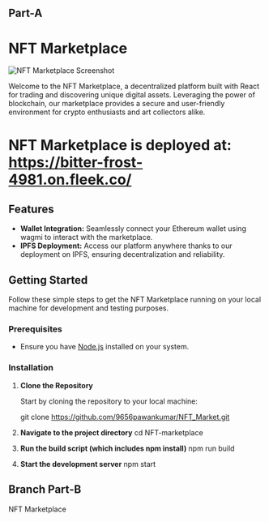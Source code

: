 
## Part-A
# NFT Marketplace

![NFT Marketplace Screenshot](screenshot.png "NFT Marketplace Interface")


Welcome to the NFT Marketplace, a decentralized platform built with React for trading and discovering unique digital assets. Leveraging the power of blockchain, our marketplace provides a secure and user-friendly environment for crypto enthusiasts and art collectors alike.

# NFT Marketplace is deployed at: https://bitter-frost-4981.on.fleek.co/

## Features

- **Wallet Integration:** Seamlessly connect your Ethereum wallet using wagmi to interact with the marketplace.
- **IPFS Deployment:** Access our platform anywhere thanks to our deployment on IPFS, ensuring decentralization and reliability.

## Getting Started

Follow these simple steps to get the NFT Marketplace running on your local machine for development and testing purposes.

### Prerequisites

- Ensure you have [Node.js](https://nodejs.org/) installed on your system.

### Installation

1. **Clone the Repository**

   Start by cloning the repository to your local machine:

   
   git clone https://github.com/9656pawankumar/NFT_Market.git


2. **Navigate to the project directory**
cd NFT-marketplace

3. **Run the build script (which includes npm install)**
npm run build

4. **Start the development server**
npm start


## Branch Part-B
NFT Marketplace